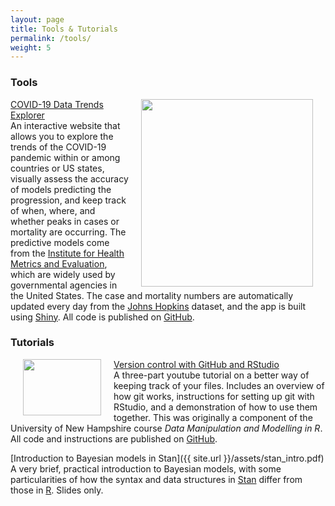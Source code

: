 ```yaml
---
layout: page
title: Tools & Tutorials
permalink: /tools/
weight: 5
---
```


### Tools  
<img width="275" height="300" style="float:right; margin: 0px 20px" src="{{ site.url }}/assets/COVID_Italy.png">[COVID-19 Data Trends Explorer](https://sz-tim.shinyapps.io/covid19-ihme/)    
An interactive website that allows you to explore the trends of the COVID-19 pandemic within or among countries or US states, visually assess the accuracy of models predicting the progression, and keep track of when, where, and whether peaks in cases or mortality are occurring. The predictive models come from the [Institute for Health Metrics and Evaluation](http://www.healthdata.org/covid), which are widely used by governmental agencies in the United States. The case and mortality numbers are automatically updated every day from the [Johns Hopkins](https://github.com/CSSEGISandData/COVID-19) dataset, and the app is built using [Shiny](https://shiny.rstudio.com/). All code is published on [GitHub](https://github.com/Sz-Tim/COVID19-IHME).  


### Tutorials   
<img width="125" height="90" style="float:left; margin: 0px 20px" src="{{ site.url }}/assets/git_workflow.png">[Version control with GitHub and RStudio](https://www.youtube.com/playlist?list=PL7GjEq0oE7-YrZoV5eWkO-YOQbZtz-RxX)  
A three-part youtube tutorial on a better way of keeping track of your files. Includes an overview of how git works, instructions for setting up git with RStudio, and a demonstration of how to use them together. This was originally a component of the University of New Hampshire course *Data Manipulation and Modelling in R*. All code and instructions are published on [GitHub](https://github.com/Sz-Tim/NR995_Module_9).  

[Introduction to Bayesian models in Stan]({{ site.url }}/assets/stan_intro.pdf)  
A very brief, practical introduction to Bayesian models, with some particularities of how the syntax and data structures in [Stan](https://mc-stan.org//) differ from those in [R](http://cran.r-project.org/). Slides only. 
